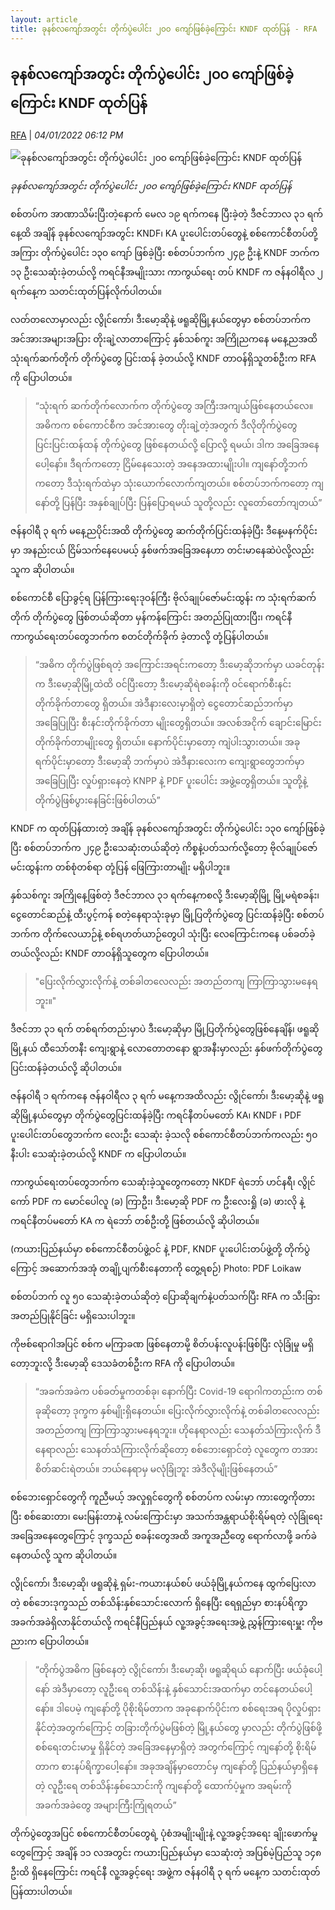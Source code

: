 ```yaml
---
layout: article
title: ခုနစ်လကျော်အတွင်း တိုက်ပွဲပေါင်း ၂၀၀ ကျော်ဖြစ်ခဲ့ကြောင်း KNDF ထုတ်ပြန် - RFA
---
```


## ခုနစ်လကျော်အတွင်း တိုက်ပွဲပေါင်း ၂၀၀ ကျော်ဖြစ်ခဲ့ကြောင်း KNDF ထုတ်ပြန်

[RFA](https://www.rfa.org/burmese/news/kayah-battle-01042022064118.html) | _04/01/2022 06:12 PM_
        
![ခုနစ်လကျော်အတွင်း တိုက်ပွဲပေါင်း ၂၀၀ ကျော်ဖြစ်ခဲ့ကြောင်း KNDF ထုတ်ပြန်](https://www.rfa.org/burmese/news/kayah-battle-01042022064118.html/@@images/image/social_media)

_ခုနစ်လကျော်အတွင်း တိုက်ပွဲပေါင်း ၂၀၀ ကျော်ဖြစ်ခဲ့ကြောင်း KNDF ထုတ်ပြန်_

စစ်တပ်က အာဏာသိမ်းပြီးတဲ့နောက် မေလ ၁၉ ရက်ကနေ ပြီးခဲ့တဲ့ ဒီဇင်ဘာလ ၃၁ ရက်နေ့ထိ အချိန် ခုနစ်လကျော်အတွင်း KNDF၊ KA ပူးပေါင်းတပ်တွေနဲ့ စစ်ကောင်စီတပ်တို့အကြား တိုက်ပွဲပေါင်း ၁၃၀ ကျော် ဖြစ်ခဲ့ပြီး စစ်တပ်ဘက်က ၂၄၉ ဦးနဲ့ KNDF ဘက်က ၁၃ ဦးသေဆုံးခဲ့တယ်လို့ ကရင်နီအမျိုးသား ကာကွယ်ရေး တပ် KNDF က ဇန်နဝါရီလ ၂ ရက်နေ့က သတင်းထုတ်ပြန်လိုက်ပါတယ်။

လတ်တလောမှာလည်း လွိုင်ကော်၊ ဒီးမော့ဆိုနဲ့ ဖရူဆိုမြို့နယ်တွေမှာ စစ်တပ်ဘက်က အင်အားအများအပြား တိုးချဲ့လာတာကြောင့် နှစ်သစ်ကူး အကြိုညကနေ မနေ့ညအထိ သုံးရက်ဆက်တိုက် တိုက်ပွဲတွေ ပြင်းထန် ခဲ့တယ်လို့ KNDF တာဝန်ရှိသူတစ်ဦးက RFA ကို ပြောပါတယ်။

> “သုံးရက် ဆက်တိုက်လောက်က တိုက်ပွဲတွေ အကြီးအကျယ်ဖြစ်နေတယ်လေ။ အဓိကက စစ်ကောင်စီက အင်အားတွေ တိုးချဲ့တဲ့အတွက် ဒီလိုတိုက်ပွဲတွေ ပြင်းပြင်းထန်ထန် တိုက်ပွဲတွေ ဖြစ်နေတယ်လို့ ပြောလို့ ရမယ်၊ ဒါက အခြေအနေပေါ့နော်။ ဒီရက်ကတော့ ငြိမ်နေသေးတဲ့ အနေအထားမျိုးပါ။ ကျနော်တို့ဘက် ကတော့ ဒီသုံးရက်ထဲမှာ သုံးယောက်လောက်ကျတယ်။ စစ်တပ်ဘက်ကတော့ ကျနော်တို့ ပြန်ပြီး အနှစ်ချုပ်ပြီး ပြန်ပြောရမယ် သူတို့လည်း လူတော်တော်ကျတယ်”

ဇန်နဝါရီ ၃ ရက် မနေ့ညပိုင်းအထိ တိုက်ပွဲတွေ ဆက်တိုက်ပြင်းထန်ခဲ့ပြီး ဒီနေ့မနက်ပိုင်းမှာ အနည်းငယ် ငြိမ်သက်နေပေမယ့် နှစ်ဖက်အခြေအနေဟာ တင်းမာနေဆဲပဲလို့လည်း သူက ဆိုပါတယ်။

စစ်ကောင်စီ ပြောခွင့်ရ ပြန်ကြားရေးဒုဝန်ကြီး ဗိုလ်ချုပ်ဇော်မင်းထွန်း က သုံးရက်ဆက်တိုက် တိုက်ပွဲတွေ ဖြစ်တယ်ဆိုတာ မှန်ကန်ကြောင်း အတည်ပြုထားပြီး၊ ကရင်နီကာကွယ်ရေးတပ်တွေဘက်က စတင်တိုက်ခိုက် ခဲ့တာလို့ တုံ့ပြန်ပါတယ်။

> “အဓိက တိုက်ပွဲဖြစ်ရတဲ့ အကြောင်းအရင်းကတော့ ဒီးမော့ဆိုဘက်မှာ ယခင်တုန်းက ဒီးမော့ဆိုမြို့ထဲထိ ဝင်ပြီးတော့ ဒီးမော့ဆိုရဲစခန်းကို ဝင်ရောက်စီးနင်း တိုက်ခိုက်တာတွေ ရှိတယ်။ အဲဒီနားလေးမှာရှိတဲ့ ငွေတောင်ဆည်ဘက်မှာ အခြေပြုပြီး စီးနင်းတိုက်ခိုက်တာ မျိုးတွေရှိတယ်။ အလစ်အငိုက် ချောင်းမြောင်း တိုက်ခိုက်တာမျိုးတွေ ရှိတယ်။ နောက်ပိုင်းမှာတော့ ကျဲပါးသွားတယ်။ အခုရက်ပိုင်းမှာတော့ ဒီးမော့ဆို ဘက်မှာပဲ အဲဒီနားလေးက ကျေးရွာတွေဘက်မှာ အခြေပြုပြီး လှုပ်ရှားနေတဲ့ KNPP နဲ့ PDF ပူးပေါင်း အဖွဲ့တွေရှိတယ်။ သူတို့နဲ့ တိုက်ပွဲဖြစ်ပွားနေခြင်းဖြစ်ပါတယ်”

KNDF က ထုတ်ပြန်ထားတဲ့ အချိန် ခုနစ်လကျော်အတွင်း တိုက်ပွဲပေါင်း ၁၃၀ ကျော်ဖြစ်ခဲ့ပြီး စစ်တပ်ဘက်က ၂၄၉ ဦးသေဆုံးတယ်ဆိုတဲ့ ကိစ္စနဲ့ပတ်သက်လို့တော့ ဗိုလ်ချုပ်ဇော်မင်းထွန်းက တစ်စုံတစ်ရာ တုံ့ပြန် ဖြေကြားတာမျိုး မရှိပါဘူး။

နှစ်သစ်ကူး အကြိုနေ့ဖြစ်တဲ့ ဒီဇင်ဘာလ ၃၁ ရက်နေ့ကစလို့ ဒီးမော့ဆိုမြို့ မြို့မရဲစခန်း၊ ငွေတောင်ဆည်နဲ့ ထီးပွင့်ကန် စတဲ့နေရာသုံးခုမှာ မြို့ပြတိုက်ပွဲတွေ ပြင်းထန်ခဲ့ပြီး စစ်တပ်ဘက်က တိုက်လေယာဉ်နဲ့ စစ်ရဟတ်ယာဉ်တွေပါ သုံးပြီး လေကြောင်းကနေ ပစ်ခတ်ခဲ့တယ်လို့လည်း KNDF တာဝန်ရှိသူတွေက ပြောပါတယ်။

> "ပြေးလိုက်လွှားလိုက်နဲ့ တစ်ခါတလေလည်း အတည်တကျ ကြာကြာသွားမနေရဘူး။"

ဒီဇင်ဘာ ၃၁ ရက် တစ်ရက်တည်းမှာပဲ ဒီးမော့ဆိုမှာ မြို့ပြတိုက်ပွဲတွေဖြစ်နေချိန်၊ ဖရူဆိုမြို့နယ် ထီသော်တနီး ကျေးရွာနဲ့ လောတောတနော ရွာအနီးမှာလည်း နှစ်ဖက်တိုက်ပွဲတွေ ပြင်းထန်ခဲ့တယ်လို့ ဆိုပါတယ်။

ဇန်နဝါရီ ၁ ရက်ကနေ ဇန်နဝါရီလ ၃ ရက် မနေ့ကအထိလည်း လွိုင်ကော်၊ ဒီးမော့ဆိုနဲ့ ဖရူဆိုမြို့နယ်တွေမှာ တိုက်ပွဲတွေပြင်းထန်ခဲ့ပြီး ကရင်နီတပ်မတော် KA၊ KNDF ၊ PDF ပူးပေါင်းတပ်တွေဘက်က လေးဦး သေဆုံး ခဲ့သလို စစ်ကောင်စီတပ်ဘက်ကလည်း ၅၀ နီးပါး သေဆုံးခဲ့တယ်လို့ KNDF က ပြောပါတယ်။

ကာကွယ်ရေးတပ်တွေဘက်က သေဆုံးခဲ့သူတွေကတော့ NKDF ရဲဘော် ဟင်နရီ၊ လွိုင်ကော် PDF က မောင်ပေါလူ (ခ) ကြာဦး၊ ဒီးမော့ဆို PDF က ဦးလေးရှို (ခ) ဖားလို နဲ့ ကရင်နီတပ်မတော် KA က ရဲဘော် တစ်ဦးတို့ ဖြစ်တယ်လို့ ဆိုပါတယ်။

(ကယားပြည်နယ်မှာ စစ်ကောင်စီတပ်ဖွဲ့ဝင် နဲ့ PDF, KNDF ပူးပေါင်းတပ်ဖွဲ့တို့ တိုက်ပွဲကြောင့် အဆောက်အအုံ တချို့ပျက်စီးနေတာကို တွေ့ရစဉ်) Photo: PDF Loikaw

စစ်တပ်ဘက် လူ ၅၀ သေဆုံးခဲ့တယ်ဆိုတဲ့ ပြောဆိုချက်နဲ့ပတ်သက်ပြီး RFA က သီးခြား အတည်ပြုနိုင်ခြင်း မရှိသေးပါဘူး။

ကိုဗစ်ရောဂါအပြင် စစ်က မကြာခဏ ဖြစ်နေတာမို့ စိတ်ပန်းလူပန်းဖြစ်ပြီး လုံခြုံမှု မရှိတော့ဘူးလို့ ဒီးမော့ဆို ဒေသခံတစ်ဦးက RFA ကို ပြောပါတယ်။

> “အခက်အခဲက ပစ်ခတ်မှုကတစ်ခု၊ နောက်ပြီး Covid-19 ရောဂါကတည်းက တစ်ခုဆိုတော့ ဒုက္ခက နှစ်မျိုးရှိနေတယ်။ ပြေးလိုက်လွှားလိုက်နဲ့ တစ်ခါတလေလည်း အတည်တကျ ကြာကြာသွားမနေရဘူး။ ဟိုနေရာလည်း သေနတ်သံကြားလိုက် ဒီနေရာလည်း သေနတ်သံကြားလိုက်ဆိုတော့ စစ်ဘေးရှောင်တဲ့ လူတွေက တအားစိတ်ဆင်းရဲတယ်။ ဘယ်နေရာမှ မလုံခြုံဘူး အဲဒီလိုမျိုးဖြစ်နေတယ်”

စစ်ဘေးရှောင်တွေကို ကူညီမယ့် အလှုရှင်တွေကို စစ်တပ်က လမ်းမှာ ကားတွေကိုတားပြီး စစ်ဆေးတာ၊ မေးမြန်းတာနဲ့ လမ်းကြောင်းမှာ အသက်အန္တရာယ်စိုးရိမ်ရတဲ့ လုံခြုံရေး အခြေအနေတွေကြောင့် ဒုက္ခသည် စခန်းတွေအထိ အကူအညီတွေ ရောက်လာဖို့ ခက်ခဲနေတယ်လို့ သူက ဆိုပါတယ်။

လွိုင်ကော်၊ ဒီးမော့ဆို၊ ဖရူဆိုနဲ့ ရှမ်း-ကယားနယ်စပ် ဖယ်ခုံမြို့နယ်ကနေ ထွက်ပြေးလာတဲ့ စစ်ဘေးဒုက္ခသည် တစ်သိန်းနှစ်သောင်းလောက် ရှိနေပြီး ရေရှည်မှာ စားနပ်ရိက္ခာ အခက်အခဲရှိလာနိုင်တယ်လို့ ကရင်နီပြည်နယ် လူ့အခွင့်အရေးအဖွဲ့ ညွှန်ကြားရေးမှူး ကိုဗညားက ပြောပါတယ်။

> “တိုက်ပွဲအဓိက ဖြစ်နေတဲ့ လွိုင်ကော်၊ ဒီးမော့ဆို၊ ဖရူဆိုရယ် နောက်ပြီး ဖယ်ခုံပေါ့နော် အဲဒီမှာတော့ လူဦးရေ တစ်သိန်းနဲ့ နှစ်သောင်းအထက်မှာ တင်နေတယ်ပေါ့နော်။ ဒါပေမဲ့ ကျနော်တို့ ပိုစိုးရိမ်တာက အခုနောက်ပိုင်းက စစ်ရေးအရ ပိုလှုပ်ရှားနိုင်တဲ့အတွက်ကြောင့် တခြားတိုက်ပွဲမဖြစ်တဲ့ မြို့နယ်တွေ မှာလည်း တိုက်ပွဲဖြစ်ဖို့ စစ်ရေးတင်းမာမှု ရှိနိုင်တဲ့ အခြေအနေမှာရှိတဲ့ အတွက်ကြောင့် ကျနော်တို့ စိုးရိမ်တာက စားနပ်ရိက္ခာပေါ့နော်။ အခုအချိန်မှာတောင်မှ ကျနော်တို့ ပြည်နယ်မှာရှိနေတဲ့ လူဦးရေ တစ်သိန်းနှစ်သောင်းကို ကျနော်တို့ ထောက်ပံ့မှုက အရမ်းကို အခက်အခဲတွေ အများကြီးကြုံရတယ်”

တိုက်ပွဲတွေအပြင် စစ်ကောင်စီတပ်တွေရဲ့ ပုံစံအမျိုးမျိုးနဲ့ လူ့အခွင့်အရေး ချိုးဖောက်မှုတွေကြောင့် အချိန် ၁၁ လအတွင်း ကယားပြည်နယ်မှာ သေဆုံးတဲ့ အပြစ်မဲ့ပြည်သူ ၁၄၈ ဦးထိ ရှိနေကြောင်း ကရင်နီ လူ့အခွင့်ရေး အဖွဲ့က ဇန်နဝါရီ ၃ ရက် မနေ့က သတင်းထုတ်ပြန်ထားပါတယ်။